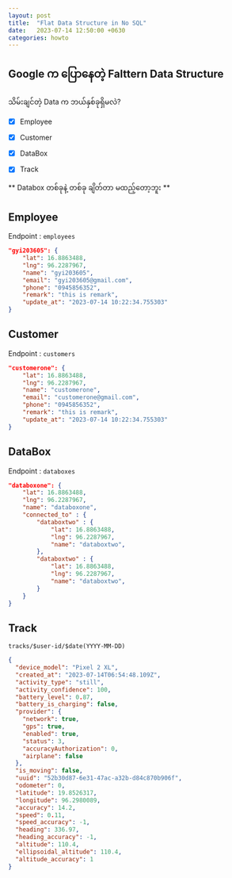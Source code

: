 ```yaml
---
layout: post
title:  "Flat Data Structure in No SQL"
date:   2023-07-14 12:50:00 +0630
categories: howto
---
```

## Google က ပြောနေတဲ့ Falttern Data Structure

သိမ်းချင်တဲ့ Data က ဘယ်နှစ်ခုရှိမလဲ?

- [x] Employee
- [x] Customer
- [x] DataBox
- [x] Track


** Databox တစ်ခုနဲ့ တစ်ခု ချိတ်တာ မထည့်တော့ဘူး **


## Employee
Endpoint : ```employees```

```json
"gyi203605": {
    "lat": 16.8863488,
    "lng": 96.2287967,
    "name": "gyi203605",
    "email": "gyi203605@gmail.com",
    "phone": "0945856352",
    "remark": "this is remark",
    "update_at": "2023-07-14 10:22:34.755303"
}
```


## Customer
Endpoint : ```customers```

```json
"customerone": {
    "lat": 16.8863488,
    "lng": 96.2287967,
    "name": "customerone",
    "email": "customerone@gmail.com",
    "phone": "0945856352",
    "remark": "this is remark",
    "update_at": "2023-07-14 10:22:34.755303"
}
```



## DataBox
Endpoint : ```databoxes```

```json
"databoxone": {
    "lat": 16.8863488,
    "lng": 96.2287967,
    "name": "databoxone",
    "connected_to" : {
        "databoxtwo" : {
            "lat": 16.8863488,
            "lng": 96.2287967,
            "name": "databoxtwo",
        },
        "databoxtwo" : {
            "lat": 16.8863488,
            "lng": 96.2287967,
            "name": "databoxtwo",
        }
    }
}
```

## Track
```tracks/$user-id/$date(YYYY-MM-DD)```

```json
{
  "device_model": "Pixel 2 XL",
  "created_at": "2023-07-14T06:54:48.109Z",
  "activity_type": "still",
  "activity_confidence": 100,
  "battery_level": 0.87,
  "battery_is_charging": false,
  "provider": {
    "network": true,
    "gps": true,
    "enabled": true,
    "status": 3,
    "accuracyAuthorization": 0,
    "airplane": false
  },
  "is_moving": false,
  "uuid": "52b30d87-6e31-47ac-a32b-d84c870b906f",
  "odometer": 0,
  "latitude": 19.8526317,
  "longitude": 96.2980089,
  "accuracy": 14.2,
  "speed": 0.11,
  "speed_accuracy": -1,
  "heading": 336.97,
  "heading_accuracy": -1,
  "altitude": 110.4,
  "ellipsoidal_altitude": 110.4,
  "altitude_accuracy": 1
}

```